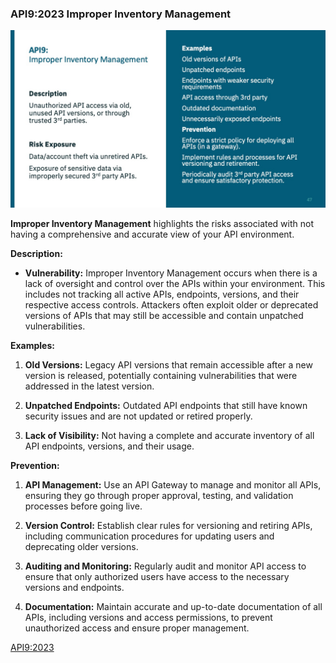 ### API9:2023 Improper Inventory Management

![](/API%20Security%20Fundamentals/images/aa3f0f-60e4-41e5-cb27-134a00408045_API9_ImproperInventoryManagement.jpg)

**Improper Inventory Management** highlights the risks associated with not having a comprehensive and accurate view of your API environment.

**Description:**
- **Vulnerability:** Improper Inventory Management occurs when there is a lack of oversight and control over the APIs within your environment. This includes not tracking all active APIs, endpoints, versions, and their respective access controls. Attackers often exploit older or deprecated versions of APIs that may still be accessible and contain unpatched vulnerabilities.

**Examples:**
1. **Old Versions:** Legacy API versions that remain accessible after a new version is released, potentially containing vulnerabilities that were addressed in the latest version.
   
2. **Unpatched Endpoints:** Outdated API endpoints that still have known security issues and are not updated or retired properly.

3. **Lack of Visibility:** Not having a complete and accurate inventory of all API endpoints, versions, and their usage.

**Prevention:**
1. **API Management:** Use an API Gateway to manage and monitor all APIs, ensuring they go through proper approval, testing, and validation processes before going live.

2. **Version Control:** Establish clear rules for versioning and retiring APIs, including communication procedures for updating users and deprecating older versions.

3. **Auditing and Monitoring:** Regularly audit and monitor API access to ensure that only authorized users have access to the necessary versions and endpoints. 

4. **Documentation:** Maintain accurate and up-to-date documentation of all APIs, including versions and access permissions, to prevent unauthorized access and ensure proper management.

[API9:2023](https://owasp.org/API-Security/editions/2023/en/0xa9-improper-inventory-management/)